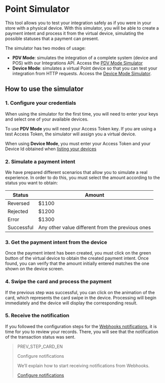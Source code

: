 # Point Simulator

This tool allows you to test your integration safely as if you were in your store with a physical device.
With this simulator, you will be able to create a payment intent and process it from the virtual device, simulating the possible statuses that a payment can present.

The simulator has two modes of usage:


* **PDV Mode**: simulates the integration of a complete system (device and POS) with our Integrations API. Access the [PDV Mode Simulator](https://api.mercadopago.com/point/integrator-simulator/sandbox/?ignoreapidoc=true)
* **Device Mode**: simulates a virtual Point device so that you can test your integration from HTTP requests. Access the [Device Mode Simulator](https://api.mercadopago.com/point/integrator-simulator/sandbox/device?ignoreapidoc=true).

## How to use the simulator

### 1. Configure your credentials

When using the simulator for the first time, you will need to enter your keys and select one of your available devices.

To use **PDV Mode** you will need your Access Token key. If you are using a test Access Token, the simulator will assign you a virtual device.

When using **Device Mode**, you must enter your Access Token and your Device Id obtained when [listing your devices](https://www.mercadopago[FAKER][URL][DOMAIN]/developers/en/guides/in-person-payments/integration-api/create-payment-intent#bookmark_create_the_payment_intent)

### 2. Simulate a payment intent

We have prepared different scenarios that allow you to simulate a real experience. In order to do this, you must select the amount according to the status you want to obtain:

| Status | Amount |
|---|---|
| Reversed | $1100 |
| Rejected | $1200 |
| Error | $1300 |
| Successful | Any other value different from the previous ones |


### 3. Get the payment intent from the device

Once the payment intent has been created, you must click on the green button of the virtual device to obtain the created payment intent. Once found, you can verify that the amount initially entered matches the one shown on the device screen.

### 4. Swipe the card and process the payment

If the previous step was successful, you can click on the animation of the card, which represents the card swipe in the device. Processing will begin immediately and the device will display the corresponding result.

### 5. Receive the notification

If you followed the configuration steps for the [Webhooks notifications](https://www.mercadopago[FAKER][URL][DOMAIN]/developers/en/guides/in-person-payments/integration-api/integration), it is time for you to review your records. There, you will see that the notification of the transaction status was sent.


> PREV_STEP_CARD_EN
>
> Configure notifications
>
> We’ll explain how to start receiving notifications from Webhooks.
>
> [Configure notifications](https://www.mercadopago[FAKER][URL][DOMAIN]/developers/en/guides/in-person-payments/integration-api/notifications)